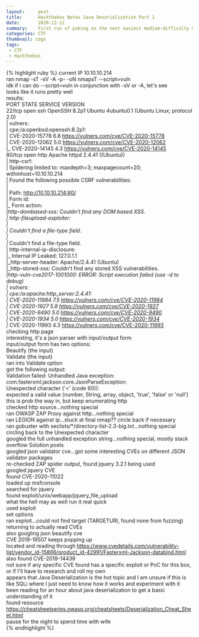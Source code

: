 ```yaml
---
layout:     post
title:      Hackthebox Notes Java Deserialization Part 1
date:       2020-12-12
summary:    First run of poking on the next easiest medium-difficulty machine available on Hackthebox
categories: CTF
thumbnail: cogs
tags:
 - CTF
 - Hackthebox
---
```

{% highlight ruby %}
current IP 10.10.10.214  
ran nmap -sT -sV -A -p- -oN nmapsT --script=vuln <ip>  
idk if i can do --script=vuln in conjunction with -sV or -A, let's see  
looks like it runs pretty well  
results:     
PORT   STATE SERVICE VERSION  
22/tcp open  ssh     OpenSSH 8.2p1 Ubuntu 4ubuntu0.1 (Ubuntu Linux; protocol 2.0)  
| vulners:   
|   cpe:/a:openbsd:openssh:8.2p1:   
|       CVE-2020-15778  6.8     https://vulners.com/cve/CVE-2020-15778  
|       CVE-2020-12062  5.0     https://vulners.com/cve/CVE-2020-12062  
|_      CVE-2020-14145  4.3     https://vulners.com/cve/CVE-2020-14145  
80/tcp open  http    Apache httpd 2.4.41 ((Ubuntu))  
| http-csrf:   
| Spidering limited to: maxdepth=3; maxpagecount=20; withinhost=10.10.10.214  
|   Found the following possible CSRF vulnerabilities:   
|       
|     Path: http://10.10.10.214:80/  
|     Form id:   
|_    Form action:   
|_http-dombased-xss: Couldn't find any DOM based XSS.  
| http-fileupload-exploiter:   
|     
|     Couldn't find a file-type field.  
|     
|_    Couldn't find a file-type field.  
| http-internal-ip-disclosure:   
|_  Internal IP Leaked: 127.0.1.1  
|_http-server-header: Apache/2.4.41 (Ubuntu)  
|_http-stored-xss: Couldn't find any stored XSS vulnerabilities.  
|_http-vuln-cve2017-1001000: ERROR: Script execution failed (use -d to debug)  
| vulners:   
|   cpe:/a:apache:http_server:2.4.41:   
|       CVE-2020-11984  7.5     https://vulners.com/cve/CVE-2020-11984  
|       CVE-2020-1927   5.8     https://vulners.com/cve/CVE-2020-1927  
|       CVE-2020-9490   5.0     https://vulners.com/cve/CVE-2020-9490  
|       CVE-2020-1934   5.0     https://vulners.com/cve/CVE-2020-1934  
|_      CVE-2020-11993  4.3     https://vulners.com/cve/CVE-2020-11993    
checking http page  
interesting, it's a json parser with input/output form  
input/output form has two options:   
	Beautify (the input)   
	Validate (the input)  
ran <script>alert(1)</script> into Validate option  
got the following output:    
Validation failed: Unhandled Java exception:  
com.fasterxml.jackson.core.JsonParseException:   
Unexpected character ('<' (code 60)):   
expected a valid value (number, String, array, object, 'true', 'false' or 'null')    
this is prob the way in, but keep enumerating http  
checked http source...nothing special  
ran OWASP ZAP Proxy against http...nothing special  
ran LEGION against ip...stuck at final nmap?? circle back if necessary  
ran gobuster with seclists/*/directory-list-2.3-big.txt...nothing special  
circling back to the Unexpected character  
googled the full unhandled exception string...nothing special, mostly stack overflow Solution posts  
googled json validator cve...got some interesting CVEs on different JSON validator packages  
re-checked ZAP spider output, found jquery 3.2.1 being used  
googled jquery CVE  
found CVE-2020-11022  
loaded up msfconsole  
searched for jquery  
found exploit/unix/webapp/jquery_file_upload  
what the hell may as well run it real quick  
used exploit  
set options  
ran exploit...could not find target (TARGETURI, found none from fuzzing)  
returning to actually read CVEs  
also googling json beautify cve  
CVE 2019-19507 keeps popping up  
located and reading through https://www.cvedetails.com/vulnerability-list/vendor_id-15866/product_id-42991/Fasterxml-Jackson-databind.html  
also found CVE-2019-14439  
not sure if any specific CVE found has a specific exploit or PoC for this box, or if I'll have to research and roll my own  
appears that Java Deserialization is the hot topic and I am unsure if this is like SQLi where I just need to know how it works and experiment with it  
been reading for an hour about java deserialization to get a basic understanding of it  
found resource https://cheatsheetseries.owasp.org/cheatsheets/Deserialization_Cheat_Sheet.html  
pause for the night to spend time with wife  
{% endhighlight %}
